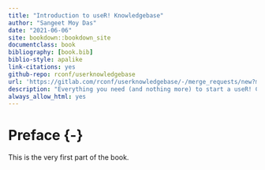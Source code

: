```yaml
--- 
title: "Introduction to useR! Knowledgebase"
author: "Sangeet Moy Das"
date: "2021-06-06"
site: bookdown::bookdown_site
documentclass: book
bibliography: [book.bib]
biblio-style: apalike
link-citations: yes
github-repo: rconf/userknowledgebase
url: 'https://gitlab.com/rconf/userknowledgebase/-/merge_requests/new?merge_request%5Bsource_branch%5D=v21.05.01'
description: "Everything you need (and nothing more) to start a useR! Conference."
always_allow_html: yes
---
```


# Preface {-}

This is the very first part of the book.
